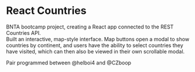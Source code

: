 # React Countries  

BNTA bootcamp project, creating a React app connected to the REST Countries API.  
Built an interactive, map-style interface. Map buttons open a modal to show countries by continent, and users have the ability to select countries they have visited, which can then also be viewed in their own scrollable modal.

Pair programmed between @helboi4 and @CZboop
